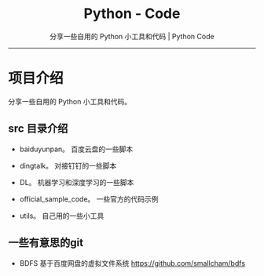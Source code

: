 <h1 align="center">Python - Code</h1>

<p align="center">分享一些自用的 Python 小工具和代码 | Python Code</p>

***

# 项目介绍

分享一些自用的 Python 小工具和代码。


## src 目录介绍

*   baiduyunpan。
    百度云盘的一些脚本

*   dingtalk。
    对接钉钉的一些脚本

*   DL。
    机器学习和深度学习的一些脚本

*   official_sample_code。
    一些官方的代码示例
    
*   utils。
    自己用的一些小工具


## 一些有意思的git

*   BDFS 基于百度网盘的虚拟文件系统 https://github.com/smallcham/bdfs 
